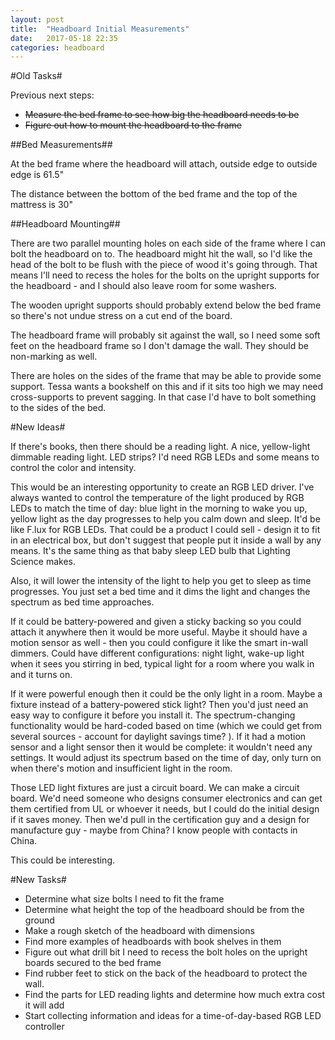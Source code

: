 ```yaml
---
layout: post
title:  "Headboard Initial Measurements"
date:   2017-05-18 22:35
categories: headboard
---
```


#Old Tasks#

Previous next steps:
* ~~Measure the bed frame to see how big the headboard needs to be~~
* ~~Figure out how to mount the headboard to the frame~~

##Bed Measurements##

At the bed frame where the headboard will attach, outside edge to outside edge is 61.5"

The distance between the bottom of the bed frame and the top of the mattress is 30"

##Headboard Mounting##

There are two parallel mounting holes on each side of the frame where I can bolt the headboard on to. The headboard might hit the wall, so I'd like
the head of the bolt to be flush with the piece of wood it's going through. That means I'll need to recess the holes for the bolts on the upright
supports for the headboard - and I should also leave room for some washers.

The wooden upright supports should probably extend below the bed frame so there's not undue stress on a cut end of the board. 

The headboard frame will probably sit against the wall, so I need some soft feet on the headboard frame so I don't damage the wall. They should be
non-marking as well. 

There are holes on the sides of the frame that may be able to provide some support. Tessa wants a bookshelf on this and if it sits too high we may
need cross-supports to prevent sagging. In that case I'd have to bolt something to the sides of the bed.

#New Ideas#

If there's books, then there should be a reading light. A nice, yellow-light dimmable reading light. LED strips? I'd need RGB LEDs and some means
to control the color and intensity. 

This would be an interesting opportunity to create an RGB LED driver. I've always wanted to control the temperature of the light produced by RGB 
LEDs to match the time of day: blue light in the morning to wake you up, yellow light as the day progresses to help you calm down and sleep.
It'd be like F.lux for RGB LEDs. That could be a product I could sell - design it to fit in an electrical box, but don't suggest that people put 
it inside a wall by any means. It's the same thing as that baby sleep LED bulb that Lighting Science makes. 

Also, it will lower the intensity of the light to help you get to sleep as time progresses. You just set a bed time and it dims the light and 
changes the spectrum as bed time approaches.

If it could be battery-powered and given a sticky backing so you could attach it anywhere then it would be more useful. Maybe it should have a 
motion sensor as well - then you could configure it like the smart in-wall dimmers. Could have different configurations: night light, wake-up
light when it sees you stirring in bed, typical light for a room where you walk in and it turns on.

If it were powerful enough then it could be the only light in a room. Maybe a fixture instead of a battery-powered stick light? Then you'd just need an easy way to configure it before you install it. The spectrum-changing functionality would be hard-coded based on time (which we could get
from several sources - account for daylight savings time? ). If it had a motion sensor and a light sensor then it would be complete: it wouldn't
need any settings. It would adjust its spectrum based on the time of day, only turn on when there's motion and insufficient light in the room.

Those LED light fixtures are just a circuit board. We can make a circuit board. We'd need someone who designs consumer electronics and can get
them certified from UL or whoever it needs, but I could do the initial design if it saves money. Then we'd pull in the certification guy and
a design for manufacture guy - maybe from China? I know people with contacts in China. 

This could be interesting.


#New Tasks#

* Determine what size bolts I need to fit the frame
* Determine what height the top of the headboard should be from the ground
* Make a rough sketch of the headboard with dimensions
* Find more examples of headboards with book shelves in them
* Figure out what drill bit I need to recess the bolt holes on the upright boards secured to the bed frame
* Find rubber feet to stick on the back of the headboard to protect the wall.
* Find the parts for LED reading lights and determine how much extra cost it will add
* Start collecting information and ideas for a time-of-day-based RGB LED controller